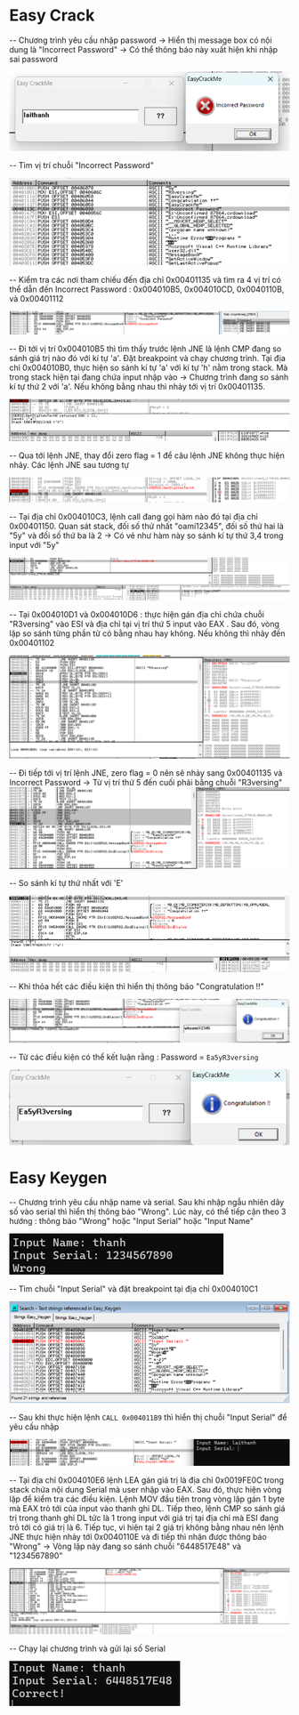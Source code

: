 # Easy Crack
-- Chương trình yêu cầu nhập password -> Hiển thị message box có nội dung là "Incorrect Password" -> Có thể thông báo này xuất hiện khi nhập sai password

![alt text](images/image.png)

-- Tìm vị trí chuỗi "Incorrect Password" 

![alt text](images/image-1.png)

-- Kiểm tra các nơi tham chiếu đến địa chỉ 0x00401135 và tìm ra 4 vị trí có thể dẫn đến Incorrect Password : 0x004010B5, 0x004010CD, 0x0040110B, và 0x00401112

![alt text](images/image-2.png)

-- Đi tới vị trí 0x004010B5 thì tìm thấy trước lệnh JNE là lệnh CMP đang so sánh giá trị nào đó với kí tự 'a'. Đặt breakpoint và chạy chương trình. Tại địa chỉ 0x004010B0, thực hiện so sánh kí tự 'a'  với kí tự 'h' nằm trong stack. Mà trong stack hiện tại đang chứa input nhập vào -> Chương trình đang so sánh kí tự thứ 2 với 'a'. Nếu không bằng nhau thì nhảy tới vị trí 0x00401135. 

![alt text](images/image-3.png)

-- Qua tới lệnh JNE, thay đổi zero flag = 1 để câu lệnh JNE không thực hiện nhảy. Các lệnh JNE sau tương tự

![alt text](images/image-4.png)

-- Tại địa chỉ 0x004010C3, lệnh call đang gọi hàm nào đó tại địa chỉ 0x00401150. Quan sát stack, đối số thứ nhất "oami12345", đối số thứ hai là "5y" và đối số thứ ba là 2 -> Có vẻ như hàm này so sánh kí tự thứ 3,4 trong input với "5y"

![alt text](images/image-7.png)

-- Tại 0x004010D1 và 0x004010D6 : thực hiện gán địa chỉ chứa chuỗi "R3versing" vào ESI và địa chỉ tại vị trí thứ 5 input vào EAX . Sau đó, vòng lặp so sánh từng phần tử có bằng nhau hay không. Nếu không thì nhảy đến 0x00401102

![alt text](images/image-8.png)

-- Đi tiếp tới vị trí lệnh JNE, zero flag = 0 nên sẽ nhảy sang 0x00401135 và Incorrect Password -> Từ vị trí thứ 5 đến cuối phải bằng chuỗi "R3versing"
![alt text](images/image-9.png)

-- So sánh kí tự thứ nhất với 'E'

![alt text](images/image-5.png)

-- Khi thỏa hết các điều kiện thì hiển thị thông báo "Congratulation !!"

![alt text](images/image-6.png)

-- Từ các điều kiện có thể kết luận rằng : Password = `Ea5yR3versing`

![alt text](images/image-10.png)

# Easy Keygen
-- Chương trình yêu cầu nhập name và serial. Sau khi nhập ngẫu nhiên dãy số vào serial thì hiển thị thông báo "Wrong". Lúc này, có thể tiếp cận theo 3 hướng : thông báo "Wrong" hoặc "Input Serial" hoặc "Input Name"

![alt text](images/image-11.png)

-- Tìm chuỗi "Input Serial" và đặt breakpoint tại địa chỉ 0x004010C1

![alt text](images/image-12.png)

-- Sau khi thực hiện lệnh `CALL 0x004011B9` thì hiển thị chuỗi "Input Serial" để yêu cầu nhập 

![alt text](images/image-13.png)

-- Tại địa chỉ 0x004010E6 lệnh LEA gán giá trị là địa chỉ 0x0019FE0C trong stack chứa nội dung Serial mà user nhập vào EAX. Sau đó, thực hiện vòng lặp để kiểm tra các điều kiện. Lệnh MOV đầu tiên trong vòng lặp gán 1 byte mà EAX trỏ tới của input vào thanh ghi DL. Tiếp theo, lệnh CMP so sánh giá trị trong thanh ghi DL tức là 1 trong input với giá trị tại địa chỉ mà ESI đang trỏ tới có giá trị là 6. Tiếp tục, vì hiện tại 2 giá trị không bằng nhau nên lệnh JNE thực hiện nhảy tới 0x0040110E và đi tiếp thì nhận được thông báo "Wrong" -> Vòng lặp này đang so sánh chuỗi "6448517E48" và "1234567890"

![alt text](images/image-14.png)

-- Chạy lại chương trình và gửi lại số Serial 

![alt text](images/image-15.png)



